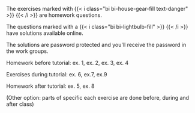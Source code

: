 The exercises marked with
{{< i class="bi bi-house-gear-fill text-danger" >}}
{{< /i >}}
are homework questions.

The questions marked with a
{{< i class="bi bi-lightbulb-fill" >}}
{{< /i >}}
have solutions available online.

The solutions are password protected and you'll receive the password in the work
groups.

Homework before tutorial: ex. 1, ex. 2, ex. 3, ex. 4

Exercises during tutorial: ex. 6, ex.7, ex.9

Homework after tutorial: ex. 5, ex. 8

(Other option: parts of specific each exercise are done before, during and after class)

